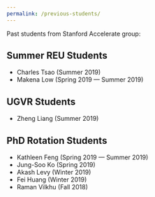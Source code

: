 ```yaml
---
permalink: /previous-students/
---
```


Past students from Stanford Accelerate group:

## Summer REU Students
- Charles Tsao (Summer 2019)
- Makena Low (Spring 2019 — Summer 2019)

## UGVR Students
- Zheng Liang (Summer 2019)

## PhD Rotation Students
- Kathleen Feng (Spring 2019 — Summer 2019)
- Jung-Soo Ko (Spring 2019)
- Akash Levy (Winter 2019)
- Fei Huang (Winter 2019)
- Raman Vilkhu (Fall 2018)
